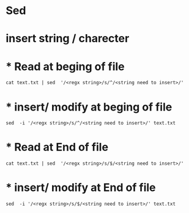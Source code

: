 # Sed

# insert string / charecter
 # * Read at beging of file
```
cat text.txt | sed  '/<regx string>/s/^/<string need to insert>/'    
```
 # * insert/ modify at beging of file
```
sed  -i '/<regx string>/s/^/<string need to insert>/' text.txt
```
 # * Read at End of file
```
cat text.txt | sed  '/<regx string>/s/$/<string need to insert>/'
```
# * insert/ modify at End of file
```
sed  -i '/<regx string>/s/$/<string need to insert>/' text.txt
